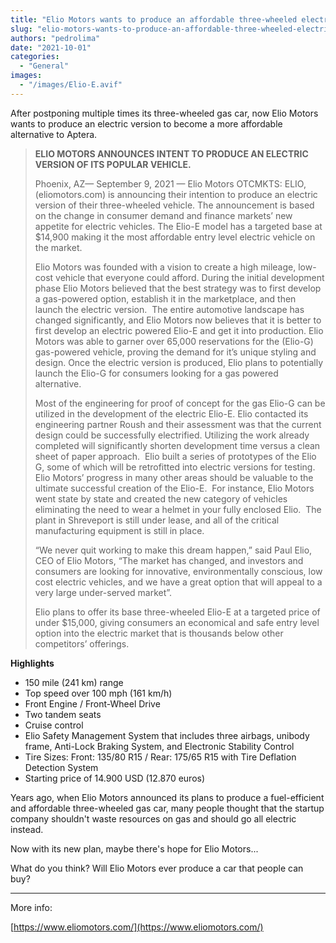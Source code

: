 ```yaml
---
title: "Elio Motors wants to produce an affordable three-wheeled electric car"
slug: "elio-motors-wants-to-produce-an-affordable-three-wheeled-electric-car"
authors: "pedrolima"
date: "2021-10-01"
categories:
  - "General"
images:
  - "/images/Elio-E.avif"
---
```


After postponing multiple times its three-wheeled gas car, now Elio Motors wants to produce an electric version to become a more affordable alternative to Aptera.

> **ELIO MOTORS ANNOUNCES INTENT TO PRODUCE AN ELECTRIC VERSION OF ITS POPULAR VEHICLE.**
> 
> Phoenix, AZ— September 9, 2021 — Elio Motors OTCMKTS: ELIO, (eliomotors.com) is announcing their intention to produce an electric version of their three-wheeled vehicle. The announcement is based on the change in consumer demand and finance markets’ new appetite for electric vehicles. The Elio-E model has a targeted base at $14,900 making it the most affordable entry level electric vehicle on the market.
> 
> Elio Motors was founded with a vision to create a high mileage, low-cost vehicle that everyone could afford. During the initial development phase Elio Motors believed that the best strategy was to first develop a gas-powered option, establish it in the marketplace, and then launch the electric version.  The entire automotive landscape has changed significantly, and Elio Motors now believes that it is better to first develop an electric powered Elio-E and get it into production. Elio Motors was able to garner over 65,000 reservations for the (Elio-G) gas-powered vehicle, proving the demand for it’s unique styling and design. Once the electric version is produced, Elio plans to potentially launch the Elio-G for consumers looking for a gas powered alternative.
> 
> Most of the engineering for proof of concept for the gas Elio-G can be utilized in the development of the electric Elio-E. Elio contacted its engineering partner Roush and their assessment was that the current design could be successfully electrified. Utilizing the work already completed will significantly shorten development time versus a clean sheet of paper approach.  Elio built a series of prototypes of the Elio G, some of which will be retrofitted into electric versions for testing. Elio Motors’ progress in many other areas should be valuable to the ultimate successful creation of the Elio-E.  For instance, Elio Motors went state by state and created the new category of vehicles eliminating the need to wear a helmet in your fully enclosed Elio.  The plant in Shreveport is still under lease, and all of the critical manufacturing equipment is still in place.
> 
> “We never quit working to make this dream happen,” said Paul Elio, CEO of Elio Motors, “The market has changed, and investors and consumers are looking for innovative, environmentally conscious, low cost electric vehicles, and we have a great option that will appeal to a very large under-served market”.
> 
> Elio plans to offer its base three-wheeled Elio-E at a targeted price of under $15,000, giving consumers an economical and safe entry level option into the electric market that is thousands below other competitors’ offerings.

**Highlights**

- 150 mile (241 km) range
- Top speed over 100 mph (161 km/h)
- Front Engine / Front-Wheel Drive
- Two tandem seats
- Cruise control
- Elio Safety Management System that includes three airbags, unibody frame, Anti-Lock Braking System, and Electronic Stability Control
- Tire Sizes: Front: 135/80 R15 / Rear: 175/65 R15 with Tire Deflation Detection System
- Starting price of 14.900 USD (12.870 euros)

Years ago, when Elio Motors announced its plans to produce a fuel-efficient and affordable three-wheeled gas car, many people thought that the startup company shouldn't waste resources on gas and should go all electric instead.

Now with its new plan, maybe there's hope for Elio Motors...

What do you think? Will Elio Motors ever produce a car that people can buy?

---

More info:

[https://www.eliomotors.com/](https://www.eliomotors.com/)
